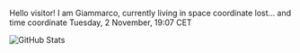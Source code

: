 Hello visitor! I am Giammarco, currently living in space coordinate lost... and time coordinate Tuesday, 2 November, 19:07 CET

![GitHub Stats](https://github-readme-stats.vercel.app/api?username=grcasanova)
